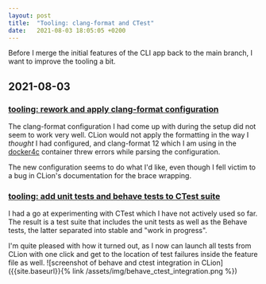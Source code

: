 ```yaml
---
layout: post
title:  "Tooling: clang-format and CTest"
date:   2021-08-03 18:05:05 +0200
---
```


Before I merge the initial features of the CLI app back to the main branch, I want to improve the tooling a bit.

## 2021-08-03
### [tooling: rework and apply clang-format configuration](https://github.com/arnemertz/fix/commit/e6d64ec9fd6ede769ab5b5ecd4015ba6f45a1838)

The clang-format configuration I had come up with during the setup did not seem to work very well.
CLion would not apply the formatting in the way I _thought_ I had configured, and clang-format 12 which I am using in the [docker4c](https://github.com/arnemertz/docker4c) container threw errors while parsing the configuration.

The new configuration seems to do what I'd like, even though I fell victim to a bug in CLion's documentation for the brace wrapping.

### [tooling: add unit tests and behave tests to CTest suite](https://github.com/arnemertz/fix/commit/6f62e7053587059a790d4d9eaf97da4a4491a826)

I had a go at experimenting with CTest which I have not actively used so far.
The result is a test suite that includes the unit tests as well as the Behave tests, the latter separated into stable and "work in progress".

I'm quite pleased with how it turned out, as I now can launch all tests from CLion with one click and get to the location of test failures inside the feature file as well.
![screenshot of behave and ctest integration in CLion]({{site.baseurl}}{% link /assets/img/behave_ctest_integration.png %})